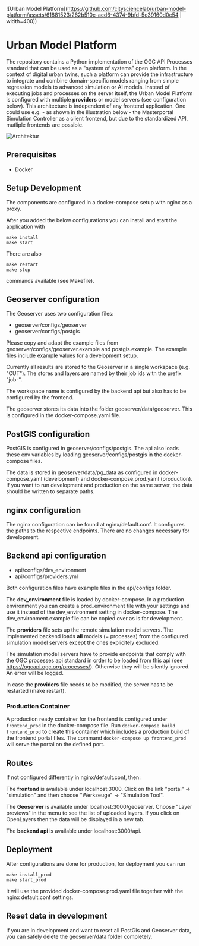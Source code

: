![Urban Model Platform](https://github.com/citysciencelab/urban-model-platform/assets/61881523/262b510c-acd6-4374-9bfd-5e39160d0c54 | width=400))

# Urban Model Platform
The repository contains a Python implementation of the OGC API Processes standard that can be used as a "system of systems" open platform. In the context of digital urban twins, such a platform can provide the infrastructure to integrate and combine domain-specific models ranging from simple regression models to advanced simulation or AI models. 
Instead of executing jobs and processes on the server itself, the Urban Model Platform is configured with multiple **providers** or model servers (see configuration below). 
This architecture is independent of any frontend application. One could use e.g. - as shown in the illustration below - the Masterportal Simulation Controller as a client frontend, but due to the standardized API, mutliple frontends are possible. 

![Architektur](https://user-images.githubusercontent.com/61881523/232417254-a620fd2c-bd1c-416a-ae64-b0f564fd64cc.jpg)

## Prerequisites
- Docker

## Setup Development
The components are configured in a docker-compose setup with nginx as a proxy.

After you added the below configurations you can install and start the application with

```
make install
make start
```

There are also
```
make restart
make stop
```
commands available (see Makefile).

## Geoserver configuration
The Geoserver uses two configuration files:
- geoserver/configs/geoserver
- geoserver/configs/postgis

Please copy and adapt the example files from geoserver/configs/geoserver.example and postgis.example. The example files include example values for a development setup.

Currently all results are stored to the Geoserver in a single workspace (e.g. "CUT"). The stores and layers are named by their job ids with the prefix "job-".

The workspace name is configured by the backend api but also has to be configured by the frontend.

The geoserver stores its data into the folder geoserver/data/geoserver. This is configured in the docker-compose.yaml file.

## PostGIS configuration
PostGIS is configured in geoserver/configs/postgis. The api also loads these env variables by loading geoserver/configs/postgis in the docker-compose files.

The data is stored in geoserver/data/pg_data as configured in docker-compose.yaml (development) and docker-compose.prod.yaml (production). If you want to run development and production on the same server, the data should be written to separate paths.

## nginx configuration
The nginx configuration can be found at nginx/default.conf. It configures the paths to the respective endpoints.
There are no changes necessary for development.

## Backend api configuration
- api/configs/dev_environment
- api/configs/providers.yml

Both configuration files have example files in the api/configs folder.

The **dev_environment** file is loaded by docker-compose. In a production environment you can create a prod_environment file with your settings and use it instead of the dev_environment setting in docker-compose. The dev_environment.example file can be copied over as is for development.

The **providers** file sets up the remote simulation model servers. The implemented backend loads **all** models (= processes) from the configured simulation model servers except the ones explicitely excluded.

The simulation model servers have to provide endpoints that comply with the OGC processes api standard in order to be loaded from this api (see https://ogcapi.ogc.org/processes/). Otherwise they will be silently ignored. An error will be logged.

In case the **providers** file needs to be modified, the server has to be restarted (make restart).


### Production Container

A production ready container for the frontend is configured under `frontend_prod` in the docker-compose file. Run `docker-compose build frontend_prod` to create this container which includes a production build of the frontend portal files. The command `docker-compose up frontend_prod` will serve the portal on the defined port.

## Routes
If not configured differently in nginx/default.conf, then:

The **frontend** is available under localhost:3000. Click on the link "portal" -> "simulation" and then choose "Werkzeuge" -> "Simulation Tool".

The **Geoserver** is available under localhost:3000/geoserver. Choose "Layer previews" in the menu to see the list of uploaded layers. If you click on OpenLayers then the data will be displayed in a new tab.

The **backend api** is available under localhost:3000/api.

## Deployment
After configurations are done for production, for deployment you can run
```
make install_prod
make start_prod
```
It will use the provided docker-compose.prod.yaml file together with the nginx default.conf settings.

## Reset data in development
If you are in development and want to reset all PostGis and Geoserver data, you can safely delete the geoserver/data folder completely.
